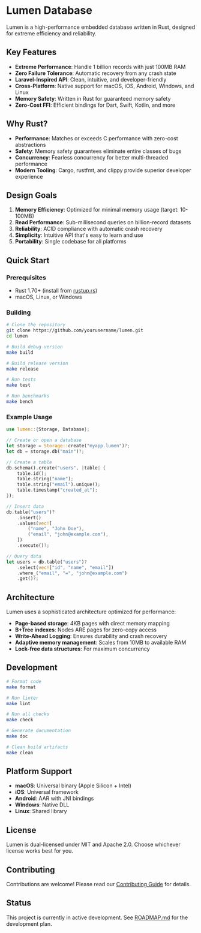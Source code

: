 # Lumen Database

Lumen is a high-performance embedded database written in Rust, designed for extreme efficiency and reliability.

## Key Features

- **Extreme Performance**: Handle 1 billion records with just 100MB RAM
- **Zero Failure Tolerance**: Automatic recovery from any crash state
- **Laravel-Inspired API**: Clean, intuitive, and developer-friendly
- **Cross-Platform**: Native support for macOS, iOS, Android, Windows, and Linux
- **Memory Safety**: Written in Rust for guaranteed memory safety
- **Zero-Cost FFI**: Efficient bindings for Dart, Swift, Kotlin, and more

## Why Rust?

- **Performance**: Matches or exceeds C performance with zero-cost abstractions
- **Safety**: Memory safety guarantees eliminate entire classes of bugs
- **Concurrency**: Fearless concurrency for better multi-threaded performance
- **Modern Tooling**: Cargo, rustfmt, and clippy provide superior developer experience

## Design Goals

1. **Memory Efficiency**: Optimized for minimal memory usage (target: 10-100MB)
2. **Read Performance**: Sub-millisecond queries on billion-record datasets
3. **Reliability**: ACID compliance with automatic crash recovery
4. **Simplicity**: Intuitive API that's easy to learn and use
5. **Portability**: Single codebase for all platforms

## Quick Start

### Prerequisites

- Rust 1.70+ (install from [rustup.rs](https://rustup.rs/))
- macOS, Linux, or Windows

### Building

```bash
# Clone the repository
git clone https://github.com/yourusername/lumen.git
cd lumen

# Build debug version
make build

# Build release version
make release

# Run tests
make test

# Run benchmarks
make bench
```

### Example Usage

```rust
use lumen::{Storage, Database};

// Create or open a database
let storage = Storage::create("myapp.lumen")?;
let db = storage.db("main")?;

// Create a table
db.schema().create("users", |table| {
    table.id();
    table.string("name");
    table.string("email").unique();
    table.timestamp("created_at");
});

// Insert data
db.table("users")?
    .insert()
    .values(vec![
        ("name", "John Doe"),
        ("email", "john@example.com"),
    ])
    .execute()?;

// Query data
let users = db.table("users")?
    .select(vec!["id", "name", "email"])
    .where_("email", "=", "john@example.com")
    .get()?;
```

## Architecture

Lumen uses a sophisticated architecture optimized for performance:

- **Page-based storage**: 4KB pages with direct memory mapping
- **B+Tree indexes**: Nodes ARE pages for zero-copy access
- **Write-Ahead Logging**: Ensures durability and crash recovery
- **Adaptive memory management**: Scales from 10MB to available RAM
- **Lock-free data structures**: For maximum concurrency

## Development

```bash
# Format code
make format

# Run linter
make lint

# Run all checks
make check

# Generate documentation
make doc

# Clean build artifacts
make clean
```

## Platform Support

- **macOS**: Universal binary (Apple Silicon + Intel)
- **iOS**: Universal framework
- **Android**: AAR with JNI bindings
- **Windows**: Native DLL
- **Linux**: Shared library

## License

Lumen is dual-licensed under MIT and Apache 2.0. Choose whichever license works best for you.

## Contributing

Contributions are welcome! Please read our [Contributing Guide](CONTRIBUTING.md) for details.

## Status

This project is currently in active development. See [ROADMAP.md](ROADMAP.md) for the development plan.
